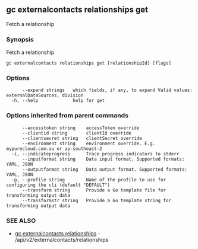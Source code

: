 ## gc externalcontacts relationships get

Fetch a relationship

### Synopsis

Fetch a relationship

```
gc externalcontacts relationships get [relationshipId] [flags]
```

### Options

```
      --expand strings   which fields, if any, to expand Valid values: externalDataSources, division
  -h, --help             help for get
```

### Options inherited from parent commands

```
      --accesstoken string    accessToken override
      --clientid string       clientId override
      --clientsecret string   clientSecret override
      --environment string    environment override. E.g. mypurecloud.com.au or ap-southeast-2
  -i, --indicateprogress      Trace progress indicators to stderr
      --inputformat string    Data input format. Supported formats: YAML, JSON
      --outputformat string   Data output format. Supported formats: YAML, JSON
  -p, --profile string        Name of the profile to use for configuring the cli (default "DEFAULT")
      --transform string      Provide a Go template file for transforming output data
      --transformstr string   Provide a Go template string for transforming output data
```

### SEE ALSO

* [gc externalcontacts relationships](gc_externalcontacts_relationships.html)	 - /api/v2/externalcontacts/relationships


